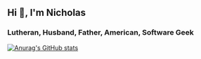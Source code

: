 ## Hi 👋, I'm Nicholas

### Lutheran, Husband, Father, American, Software Geek

[![Anurag's GitHub stats](https://github-readme-stats.vercel.app/api?username=ndrone)](https://github.com/anuraghazra/github-readme-stats)
